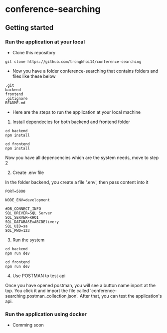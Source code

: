 # conference-searching



## Getting started
### Run the application at your local
- Clone this repository
```
git clone https://github.com/trongkhoi14/conference-searching
```
- Now you have a folder conference-searching that contains folders and files like these below
```
.git
backend
frontend
.gitignore
README.md
```
- Here are the steps to run the application at your local machine

1. Install dependecies for both backend and frontend folder
```
cd backend
npm install

cd frontend
npm install
```
Now you have all depencencies which are the system needs, move to step 2

2. Create .env file

In the folder backend, you create a file '.env', then pass content into it

```
PORT=5000

NODE_ENV=development

#DB_CONNECT_INFO
SQL_DRIVER=SQL Server
SQL_SERVER=KHOI
SQL_DATABASE=ABCDElivery
SQL_UID=sa
SQL_PWD=123
```
3. Run the system
```
cd backend
npm run dev

cd frontend
npm run dev
```
4. Use POSTMAN to test api

Once you have opened postman, you will see a button name inport at the top. You click it and import the file called 'conference-searching.postman_collection.json'. After that, you can test the application's api.

### Run the application using docker
- Comming soon